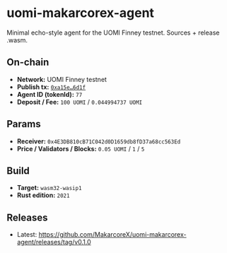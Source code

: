 # uomi-makarcorex-agent

Minimal echo-style agent for the UOMI Finney testnet. Sources + release .wasm.

## On-chain
- **Network:** UOMI Finney testnet
- **Publish tx:** [`0xa15e…6d1f`](https://explorer.uomi.ai/tx/0xa15ea446fdbde00b5f7cf0525f13ad1e0f7a3c76972f8cd552e053b15644b6d1f)
- **Agent ID (tokenId):** `77`
- **Deposit / Fee:** `100 UOMI` / `0.044994737 UOMI`

## Params
- **Receiver:** `0x4E3DB810cB71C042d0D1659db8fD37a68cc563Ed`
- **Price / Validators / Blocks:** `0.05 UOMI` / `1` / `5`

## Build
- **Target:** `wasm32-wasip1`
- **Rust edition:** `2021`

## Releases
- Latest: https://github.com/MakarcoreX/uomi-makarcorex-agent/releases/tag/v0.1.0

